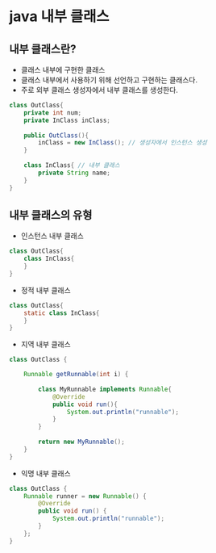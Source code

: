 # java 내부 클래스
## 내부 클래스란?
- 클래스 내부에 구현한 클래스
- 클래스 내부에서 사용하기 위해 선언하고 구현하는 클래스다.
- 주로 외부 클래스 생성자에서 내부 클래스를 생성한다.

```java
class OutClass{
    private int num;
    private InClass inClass;
    
    public OutClass(){
        inClass = new InClass(); // 생성자에서 인스턴스 생성
    }
    
    class InClass{ // 내부 클래스
        private String name;
    }
}
```

## 내부 클래스의 유형
- 인스턴스 내부 클래스
```java
class OutClass{
    class InClass{
    }
}
```
- 정적 내부 클래스
```java
class OutClass{
    static class InClass{
    }
}
```
- 지역 내부 클래스

```java
class OutClass {

    Runnable getRunnable(int i) {
        
        class MyRunnable implements Runnable{
            @Override
            public void run(){
                System.out.println("runnable");
            }
        }
        
        return new MyRunnable();
    }
}
```
- 익명 내부 클래스
```java
class OutClass {
    Runnable runner = new Runnable() {
        @Override
        public void run() {
            System.out.println("runnable");
        }
    };
}
```
